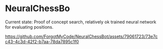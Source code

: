 # NeuralChessBo

Current state: Proof of concept search, 
relatively ok trained neural network for evaluating positions.

https://github.com/ForgotMyCode/NeuralChessBot/assets/79061723/73e7cc43-4c3d-42f2-b7aa-78da7895c1f0

